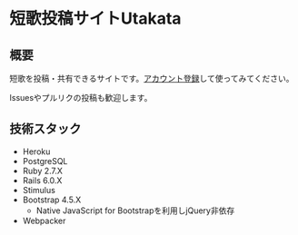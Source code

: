 # 短歌投稿サイトUtakata

## 概要

短歌を投稿・共有できるサイトです。[アカウント登録](https://utakatanka.jp/users/sign_up)して使ってみてください。

Issuesやプルリクの投稿も歓迎します。

## 技術スタック

- Heroku
- PostgreSQL
- Ruby 2.7.X
- Rails 6.0.X
- Stimulus
- Bootstrap 4.5.X
    - Native JavaScript for Bootstrapを利用しjQuery非依存
- Webpacker
